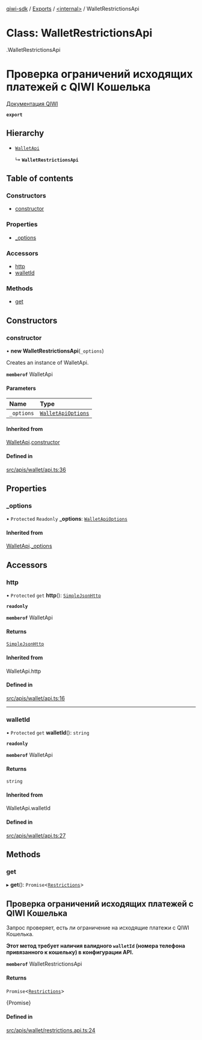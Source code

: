 [qiwi-sdk](../README.md) / [Exports](../modules.md) / [<internal\>](../modules/internal_.md) / WalletRestrictionsApi

# Class: WalletRestrictionsApi

[<internal>](../modules/internal_.md).WalletRestrictionsApi

# Проверка ограничений исходящих платежей с QIWI Кошелька
[Документация QIWI](https://developer.qiwi.com/ru/qiwi-wallet-personal/#restrictions)

**`export`**

## Hierarchy

- [`WalletApi`](internal_.WalletApi.md)

  ↳ **`WalletRestrictionsApi`**

## Table of contents

### Constructors

- [constructor](internal_.WalletRestrictionsApi.md#constructor)

### Properties

- [\_options](internal_.WalletRestrictionsApi.md#_options)

### Accessors

- [http](internal_.WalletRestrictionsApi.md#http)
- [walletId](internal_.WalletRestrictionsApi.md#walletid)

### Methods

- [get](internal_.WalletRestrictionsApi.md#get)

## Constructors

### constructor

• **new WalletRestrictionsApi**(`_options`)

Creates an instance of WalletApi.

**`memberof`** WalletApi

#### Parameters

| Name | Type |
| :------ | :------ |
| `_options` | [`WalletApiOptions`](../interfaces/QIWI.WalletApiOptions.md) |

#### Inherited from

[WalletApi](internal_.WalletApi.md).[constructor](internal_.WalletApi.md#constructor)

#### Defined in

[src/apis/wallet/api.ts:36](https://github.com/AlexXanderGrib/node-qiwi-sdk/blob/0b4e701/src/apis/wallet/api.ts#L36)

## Properties

### \_options

• `Protected` `Readonly` **\_options**: [`WalletApiOptions`](../interfaces/QIWI.WalletApiOptions.md)

#### Inherited from

[WalletApi](internal_.WalletApi.md).[_options](internal_.WalletApi.md#_options)

## Accessors

### http

• `Protected` `get` **http**(): [`SimpleJsonHttp`](internal_.SimpleJsonHttp.md)

**`readonly`**

**`memberof`** WalletApi

#### Returns

[`SimpleJsonHttp`](internal_.SimpleJsonHttp.md)

#### Inherited from

WalletApi.http

#### Defined in

[src/apis/wallet/api.ts:16](https://github.com/AlexXanderGrib/node-qiwi-sdk/blob/0b4e701/src/apis/wallet/api.ts#L16)

___

### walletId

• `Protected` `get` **walletId**(): `string`

**`readonly`**

**`memberof`** WalletApi

#### Returns

`string`

#### Inherited from

WalletApi.walletId

#### Defined in

[src/apis/wallet/api.ts:27](https://github.com/AlexXanderGrib/node-qiwi-sdk/blob/0b4e701/src/apis/wallet/api.ts#L27)

## Methods

### get

▸ **get**(): `Promise`<[`Restrictions`](../modules/QIWI.md#restrictions)\>

## Проверка ограничений исходящих платежей с QIWI Кошелька

Запрос проверяет, есть ли ограничение на исходящие платежи с
QIWI Кошелька.

**Этот метод требует наличия валидного `walletId` (номера телефона привязанного к кошельку) в конфигурации API.**

**`memberof`** WalletRestrictionsApi

#### Returns

`Promise`<[`Restrictions`](../modules/QIWI.md#restrictions)\>

{Promise<Restrictions>}

#### Defined in

[src/apis/wallet/restrictions.api.ts:24](https://github.com/AlexXanderGrib/node-qiwi-sdk/blob/0b4e701/src/apis/wallet/restrictions.api.ts#L24)
